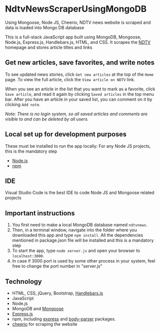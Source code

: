 # NdtvNewsScraperUsingMongoDB
Using Mongoose, Node JS, Cheerio, NDTV news website is scraped and data is loaded into Mongo DB database

This is a full-stack JavaScript app built using MongoDB, Mongoose, Node.js, Express.js, Handlebars.js, HTML, and CSS. It scrapes the  [NDTV](https://ndtv.com/) homepage and stores article titles and links

## Get new articles, save favorites, and write notes

To see updated news stories, click `Get new articles` at the top of the `Home` page. To view the full article, click the `View article on NDTV` link. 

When you see an article in the list that you want to mark as a favorite, click `Save article`, and read it again by clicking `Saved articles` in the top menu bar. After you have an article in your saved list, you can comment on it by clicking `Add note`.



_Note: There is no login system, so all saved articles and comments are visible to and can be deleted by all users._

## Local set up for development purposes

These must be installed to run the app locally: For any Node JS projects, this is the mandatory step

- [Node.js](https://nodejs.org/en/)
- [npm](https://www.npmjs.com/get-npm)
 
## IDE
Visual Studio Code is the best IDE to code Node JS and Mongoose related projects

## Important instructions
1. You first need to make a local MongoDB database named `ndtvnews`. 
2. Then, in a terminal window, navigate into the folder where you downloaded this app and type `npm install`. All the dependencies mentioned in package.json file will be installed and this is a mandatory step
3. To start the app, type `node server.js` and open your browser to `localhost:3000`.
4. In case if 3000 port is used by some other process in your system, feel free to change the port number in "server.js"

## Technology

- HTML, CSS, jQuery, Bootstrap, [Handlebars.js](https://handlebarsjs.com/)
- JavaScript
- Node.js
- MongoDB and [Mongoose](http://mongoosejs.com/)
- [Express.js](https://expressjs.com/)
- npm, including [express](https://www.npmjs.com/package/express) and [body-parser](https://www.npmjs.com/package/body-parser) packages.
- [cheerio](https://cheerio.js.org/) for scraping the website

